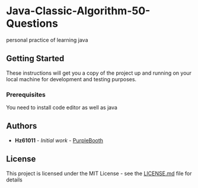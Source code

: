 

# Java-Classic-Algorithm-50-Questions

personal practice of learning java

## Getting Started

These instructions will get you a copy of the project up and running on your local machine for development and testing purposes. 
### Prerequisites

You need to install code editor as well as java



## Authors

* **Hz61011** - *Initial work* - [PurpleBooth](https://github.com/Hz46100)


## License

This project is licensed under the MIT License - see the [LICENSE.md](https://github.com/Hz46100/Java-Classic-Algorithm-50-Questions/blob/main/LICENSE) file for details

